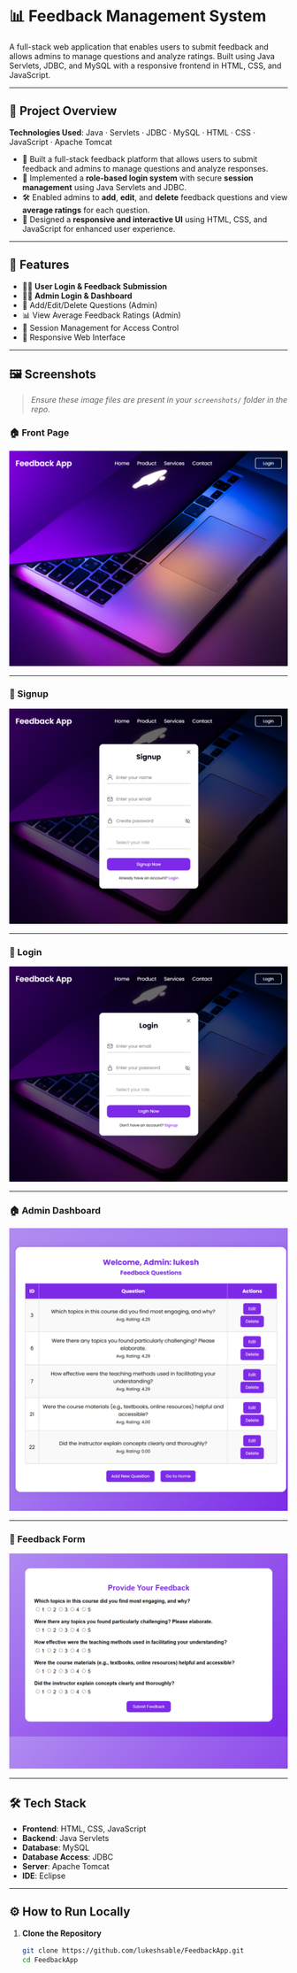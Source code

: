 # 📊 Feedback Management System

A full-stack web application that enables users to submit feedback and allows admins to manage questions and analyze ratings. Built using Java Servlets, JDBC, and MySQL with a responsive frontend in HTML, CSS, and JavaScript.

---

## 📘 Project Overview

**Technologies Used**: Java · Servlets · JDBC · MySQL · HTML · CSS · JavaScript · Apache Tomcat

- 🧩 Built a full-stack feedback platform that allows users to submit feedback and admins to manage questions and analyze responses.
- 🔐 Implemented a **role-based login system** with secure **session management** using Java Servlets and JDBC.
- 🛠️ Enabled admins to **add**, **edit**, and **delete** feedback questions and view **average ratings** for each question.
- 🎨 Designed a **responsive and interactive UI** using HTML, CSS, and JavaScript for enhanced user experience.

---

## 🚀 Features

- 👨‍🎓 **User Login & Feedback Submission**
- 👨‍🏫 **Admin Login & Dashboard**
- 📄 Add/Edit/Delete Questions (Admin)
- 📊 View Average Feedback Ratings (Admin)
- 🔐 Session Management for Access Control
- 📱 Responsive Web Interface

---

## 🖼️ Screenshots

> _Ensure these image files are present in your `screenshots/` folder in the repo._

### 🏠 Front Page  
![Front Page](Screenshots/front_page.png)

---
### 🔐 Signup  
![Signup Page](Screenshots/signup_page.png)

---

### 🔐 Login  
![Login Page](Screenshots/login_page.png)

---

### 🏠 Admin Dashboard  
![Admin Dashboard](Screenshots/average_ratings.png)

---

### 📄 Feedback Form  
![Feedback Form](Screenshots/feedback_form.png)

---


## 🛠️ Tech Stack

- **Frontend**: HTML, CSS, JavaScript  
- **Backend**: Java Servlets  
- **Database**: MySQL  
- **Database Access**: JDBC  
- **Server**: Apache Tomcat  
- **IDE**: Eclipse

---

## ⚙️ How to Run Locally

1. **Clone the Repository**
   ```bash
   git clone https://github.com/lukeshsable/FeedbackApp.git
   cd FeedbackApp
